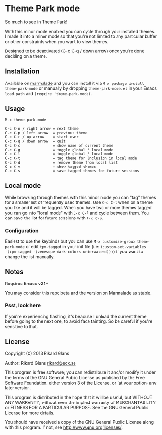 # Theme Park mode

So much to see in Theme Park!


With this minor mode enabled you can cycle through your installed themes. I
made it into a minor mode so that you're not limited to any particular buffer
or other constraints when you want to view themes.


Designed to be deactivated (C-c C-q / down arrow) once you're done deciding on
a theme.

## Installation

Available on [marmalade](http://marmalade-repo.org/) and you can install it
via `M-x package-install theme-park-mode` or manually by dropping
`theme-park-mode.el` in your Emacs `load-path` and `(require 'theme-park-mode)`.

## Usage

    M-x theme-park-mode

    C-c C-n / right arrow = next theme
    C-c C-p / left arrow  = previous theme
    C-c C-r / up arrow    = start over
    C-c C-q / down arrow  = quit
    C-c C-c               = show name of current theme
    C-c C-g               = toggle global / local mode
    C-c C-l               = toggle global / local mode
    C-c C-t               = tag theme for inclusion in local mode
    C-c C-d               = remove theme from local list
    C-c C-v               = show tagged themes
    C-c C-s               = save tagged themes for future sessions

## Local mode

While browsing through themes with this minor mode you can "tag" themes for a
smaller list of frequently used themes. Use `C-c C-t` when on a theme you like
and it will be tagged. When you have two or more themes tagged you can go into
"local mode" with `C-c C-l` and cycle between them. You can save the list for
future sessions with `C-c C-s`.

### Configuration

Easiest to use the keybinds but you can use `M-x customize-group
theme-park-mode` or edit `tpm-tagged` in your init file (i.e:
`(custom-set-variables '(tpm-tagged '(zenesque-dark-colors underwaterd)))`) if
you want to change the list manually.

## Notes

Requires Emacs v24+

You may consider this repo beta and the version on Marmalade as stable.

### Psst, look here

If you're experiencing flashing, it's beacuse I unload the current theme
before going to the next one, to avoid face tainting. So be careful if you're
sensitive to that.

## License

Copyright (C) 2013 Rikard Glans

Author: Rikard Glans <rikard@ecx.se>

This program is free software; you can redistribute it and/or modify
it under the terms of the GNU General Public License as published by
the Free Software Foundation, either version 3 of the License, or
(at your option) any later version.

This program is distributed in the hope that it will be useful,
but WITHOUT ANY WARRANTY; without even the implied warranty of
MERCHANTABILITY or FITNESS FOR A PARTICULAR PURPOSE.  See the
GNU General Public License for more details.

You should have received a copy of the GNU General Public License
along with this program.  If not, see <http://www.gnu.org/licenses/>.

